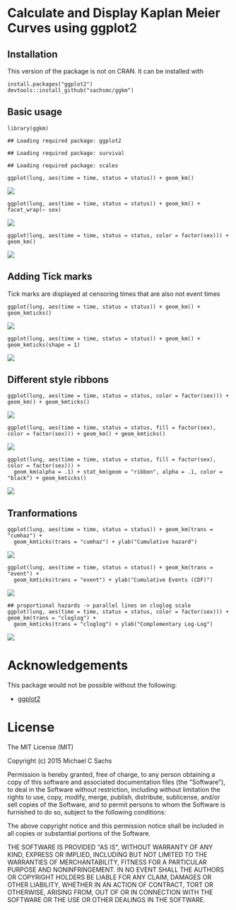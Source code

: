 Calculate and Display Kaplan Meier Curves using ggplot2
=======================================================

Installation
------------

This version of the package is not on CRAN. It can be installed with

    install.packages("ggplot2")
    devtools::install_github("sachsmc/ggkm")

Basic usage
-----------

    library(ggkm)

    ## Loading required package: ggplot2

    ## Loading required package: survival

    ## Loading required package: scales

    ggplot(lung, aes(time = time, status = status)) + geom_km()

![](README_files/figure-markdown_strict/unnamed-chunk-1-1.png)

    ggplot(lung, aes(time = time, status = status)) + geom_km() + facet_wrap(~ sex)

![](README_files/figure-markdown_strict/unnamed-chunk-1-2.png)

    ggplot(lung, aes(time = time, status = status, color = factor(sex))) + geom_km()

![](README_files/figure-markdown_strict/unnamed-chunk-1-3.png)

Adding Tick marks
-----------------

Tick marks are displayed at censoring times that are also not event
times

    ggplot(lung, aes(time = time, status = status)) + geom_km() + geom_kmticks()

![](README_files/figure-markdown_strict/unnamed-chunk-2-1.png)

    ggplot(lung, aes(time = time, status = status)) + geom_km() + geom_kmticks(shape = 1)

![](README_files/figure-markdown_strict/unnamed-chunk-2-2.png)

Different style ribbons
-----------------------

    ggplot(lung, aes(time = time, status = status, color = factor(sex))) + geom_km() + geom_kmticks()

![](README_files/figure-markdown_strict/unnamed-chunk-3-1.png)

    ggplot(lung, aes(time = time, status = status, fill = factor(sex), color = factor(sex))) + geom_km() + geom_kmticks()

![](README_files/figure-markdown_strict/unnamed-chunk-3-2.png)

    ggplot(lung, aes(time = time, status = status, fill = factor(sex), color = factor(sex))) + 
      geom_km(alpha = .1) + stat_km(geom = "ribbon", alpha = .1, color = "black") + geom_kmticks()

![](README_files/figure-markdown_strict/unnamed-chunk-3-3.png)

Tranformations
--------------

    ggplot(lung, aes(time = time, status = status)) + geom_km(trans = "cumhaz") + 
      geom_kmticks(trans = "cumhaz") + ylab("Cumulative hazard")

![](README_files/figure-markdown_strict/unnamed-chunk-4-1.png)

    ggplot(lung, aes(time = time, status = status)) + geom_km(trans = "event") + 
      geom_kmticks(trans = "event") + ylab("Cumulative Events (CDF)")

![](README_files/figure-markdown_strict/unnamed-chunk-4-2.png)

    ## proportional hazards -> parallel lines on cloglog scale
    ggplot(lung, aes(time = time, status = status, color = factor(sex))) + geom_km(trans = "cloglog") + 
      geom_kmticks(trans = "cloglog") + ylab("Complementary Log-Log")

![](README_files/figure-markdown_strict/unnamed-chunk-4-3.png)

Acknowledgements
================

This package would not be possible without the following:

-   [ggplot2](http://ggplot2.org/)

License
=======

The MIT License (MIT)

Copyright (c) 2015 Michael C Sachs

Permission is hereby granted, free of charge, to any person obtaining a
copy of this software and associated documentation files (the
"Software"), to deal in the Software without restriction, including
without limitation the rights to use, copy, modify, merge, publish,
distribute, sublicense, and/or sell copies of the Software, and to
permit persons to whom the Software is furnished to do so, subject to
the following conditions:

The above copyright notice and this permission notice shall be included
in all copies or substantial portions of the Software.

THE SOFTWARE IS PROVIDED "AS IS", WITHOUT WARRANTY OF ANY KIND, EXPRESS
OR IMPLIED, INCLUDING BUT NOT LIMITED TO THE WARRANTIES OF
MERCHANTABILITY, FITNESS FOR A PARTICULAR PURPOSE AND NONINFRINGEMENT.
IN NO EVENT SHALL THE AUTHORS OR COPYRIGHT HOLDERS BE LIABLE FOR ANY
CLAIM, DAMAGES OR OTHER LIABILITY, WHETHER IN AN ACTION OF CONTRACT,
TORT OR OTHERWISE, ARISING FROM, OUT OF OR IN CONNECTION WITH THE
SOFTWARE OR THE USE OR OTHER DEALINGS IN THE SOFTWARE.
